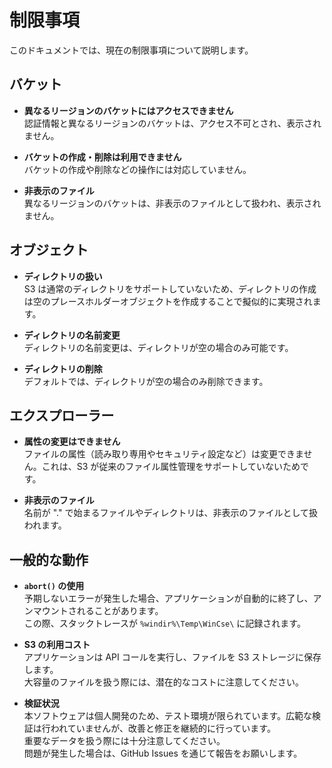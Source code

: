 # 制限事項

このドキュメントでは、現在の制限事項について説明します。

## バケット
- **異なるリージョンのバケットにはアクセスできません**  
  認証情報と異なるリージョンのバケットは、アクセス不可とされ、表示されません。

- **バケットの作成・削除は利用できません**  
  バケットの作成や削除などの操作には対応していません。

- **非表示のファイル**  
  異なるリージョンのバケットは、非表示のファイルとして扱われ、表示されません。

## オブジェクト
- **ディレクトリの扱い**  
  S3 は通常のディレクトリをサポートしていないため、ディレクトリの作成は空のプレースホルダーオブジェクトを作成することで擬似的に実現されます。

- **ディレクトリの名前変更**  
  ディレクトリの名前変更は、ディレクトリが空の場合のみ可能です。

- **ディレクトリの削除**  
  デフォルトでは、ディレクトリが空の場合のみ削除できます。

## エクスプローラー
- **属性の変更はできません**  
  ファイルの属性（読み取り専用やセキュリティ設定など）は変更できません。これは、S3 が従来のファイル属性管理をサポートしていないためです。

- **非表示のファイル**  
  名前が "." で始まるファイルやディレクトリは、非表示のファイルとして扱われます。

## 一般的な動作
- **`abort()` の使用**  
  予期しないエラーが発生した場合、アプリケーションが自動的に終了し、アンマウントされることがあります。  
  この際、スタックトレースが `%windir%\Temp\WinCse\` に記録されます。

- **S3 の利用コスト**  
  アプリケーションは API コールを実行し、ファイルを S3 ストレージに保存します。  
  大容量のファイルを扱う際には、潜在的なコストに注意してください。

- **検証状況**  
  本ソフトウェアは個人開発のため、テスト環境が限られています。広範な検証は行われていませんが、改善と修正を継続的に行っています。  
  重要なデータを扱う際には十分注意してください。  
  問題が発生した場合は、GitHub Issues を通じて報告をお願いします。
